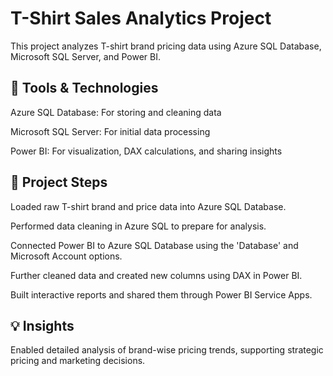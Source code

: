 # T-Shirt Sales Analytics Project
This project analyzes T-shirt brand pricing data using Azure SQL Database, Microsoft SQL Server, and Power BI.

## 🔗 Tools & Technologies
Azure SQL Database: For storing and cleaning data

Microsoft SQL Server: For initial data processing

Power BI: For visualization, DAX calculations, and sharing insights

## 📄 Project Steps
Loaded raw T-shirt brand and price data into Azure SQL Database.

Performed data cleaning in Azure SQL to prepare for analysis.

Connected Power BI to Azure SQL Database using the 'Database' and Microsoft Account options.

Further cleaned data and created new columns using DAX in Power BI.

Built interactive reports and shared them through Power BI Service Apps.

## 💡 Insights
Enabled detailed analysis of brand-wise pricing trends, supporting strategic pricing and marketing decisions.
